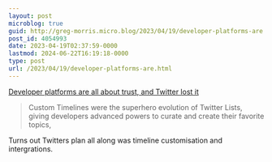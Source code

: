 ```yaml
---
layout: post
microblog: true
guid: http://greg-morris.micro.blog/2023/04/19/developer-platforms-are.html
post_id: 4054993
date: 2023-04-19T02:37:59-0000
lastmod: 2024-06-22T16:19:18-0000
type: post
url: /2023/04/19/developer-platforms-are.html
---
```

[Developer platforms are all about trust, and Twitter lost it](https://techcrunch.com/2022/12/15/developer-platforms-are-all-about-trust-and-twitter-lost-it/)

> Custom Timelines were the superhero evolution of Twitter Lists, giving developers advanced powers to curate and create their favorite topics,

Turns out Twitters plan all along was timeline customisation and intergrations. 
